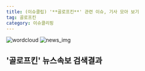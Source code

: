 ```yaml
---
title: (이슈클립) '**골로프킨**' 관련 이슈, 기사 모아 보기
tag: 골로프킨
category: 이슈클리핑
---
```

![wordcloud](https://s3.ap-northeast-2.amazonaws.com/lyrics101-wordcloud/2018-09-16-1537080031.png)
![news_img](https://user-images.githubusercontent.com/42597476/44507050-1206f400-a6e4-11e8-8d98-7ffbfebb353f.png)
## **'**골로프킨**'** 뉴스속보 검색결과

